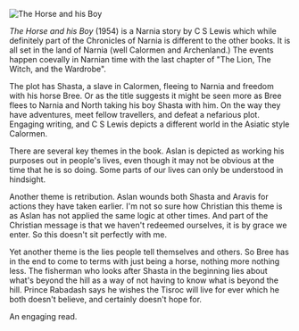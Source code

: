 ![The Horse and his Boy](horse_and_boy.jpg)

*The Horse and his Boy* (1954) is a Narnia story by C S Lewis
which while definitely part of the Chronicles of Narnia is
different to the other books.  It is all set in the land of
Narnia (well Calormen and Archenland.)  The events happen
coevally in Narnian time with the last chapter of "The Lion,
The Witch, and the Wardrobe".

The plot has Shasta, a slave in Calormen, fleeing to Narnia
and freedom with his horse Bree.  Or as the title suggests
it might be seen more as Bree flees to Narnia and North taking
his boy Shasta with him.  On the way they have adventures, meet
fellow travellers, and defeat a nefarious plot.  Engaging
writing, and C S Lewis depicts a different world in the
Asiatic style Calormen.

There are several key themes in the book.  Aslan is depicted
as working his purposes out in people's lives, even though it
may not be obvious at the time that he is so doing.  Some
parts of our lives can only be understood in hindsight.

Another theme is retribution.  Aslan wounds both Shasta and
Aravis for actions they have taken earlier.  I'm not so sure
how Christian this theme is as Aslan has not applied the same
logic at other times.  And part of the Christian message is
that we haven't redeemed ourselves, it is by grace we enter.  So
this doesn't sit perfectly with me.

Yet another theme is the lies people tell themselves and others.
So Bree has in the end to come to terms with just being a horse,
nothing more nothing less.  The fisherman who looks after Shasta
in the beginning lies about what's beyond the hill as a way of
not having to know what is beyond the hill.  Prince Rabadash
says he wishes the Tisroc will live for ever which he both
doesn't believe, and certainly doesn't hope for.

An engaging read.
